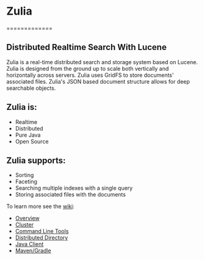 # Zulia
=============
## Distributed Realtime Search With Lucene

Zulia is a real-time distributed search and storage system based on Lucene. Zulia is designed from the ground up to scale both vertically and horizontally across servers. Zulia uses GridFS to store documents' associated files. Zulia's JSON based document structure allows for deep searchable objects.

## Zulia is:
* Realtime
* Distributed
* Pure Java
* Open Source

## Zulia supports:
* Sorting
* Faceting
* Searching multiple indexes with a single query
* Storing associated files with the documents

To learn more see the [wiki](https://github.com/zuliaio/zuliasearch/wiki):
* [Overview](https://github.com/zuliaio/zuliasearch/wiki/Overview)
* [Cluster](https://github.com/zuliaio/zuliasearch/wiki/Cluster)
* [Command Line Tools](https://github.com/zuliaio/zuliasearch/wiki/Command-Line-Tools)
* [Distributed Directory](https://github.com/zuliaio/zuliasearch/wiki/Distributed-Directory)
* [Java Client](https://github.com/zuliaio/zuliasearch/wiki/Java-Client)
* [Maven/Gradle](https://github.com/zuliaio/zuliasearch/wiki/Maven) 
